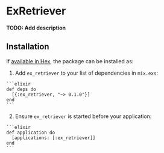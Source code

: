 # ExRetriever

**TODO: Add description**

## Installation

If [available in Hex](https://hex.pm/docs/publish), the package can be installed as:

  1. Add `ex_retriever` to your list of dependencies in `mix.exs`:

    ```elixir
    def deps do
      [{:ex_retriever, "~> 0.1.0"}]
    end
    ```

  2. Ensure `ex_retriever` is started before your application:

    ```elixir
    def application do
      [applications: [:ex_retriever]]
    end
    ```

